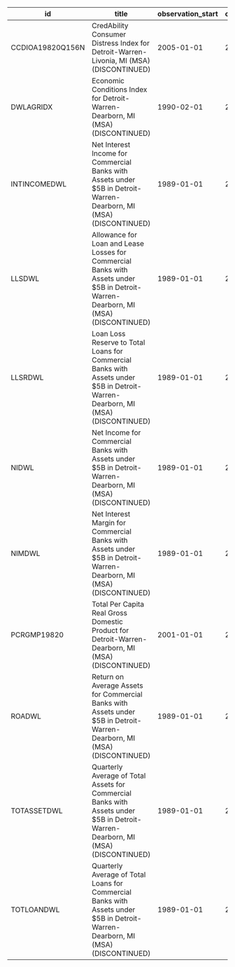 | id               | title                                                                                                                              | observation_start   | observation_end   |
|------------------|------------------------------------------------------------------------------------------------------------------------------------|---------------------|-------------------|
| CCDIOA19820Q156N | CredAbility Consumer Distress Index for Detroit-Warren-Livonia, MI (MSA) (DISCONTINUED)                                            | 2005-01-01          | 2013-01-01        |
| DWLAGRIDX        | Economic Conditions Index for Detroit-Warren-Dearborn, MI (MSA) (DISCONTINUED)                                                     | 1990-02-01          | 2019-12-01        |
| INTINCOMEDWL     | Net Interest Income for Commercial Banks with Assets under $5B in Detroit-Warren-Dearborn, MI (MSA) (DISCONTINUED)                 | 1989-01-01          | 2020-07-01        |
| LLSDWL           | Allowance for Loan and Lease Losses for Commercial Banks with Assets under $5B in Detroit-Warren-Dearborn, MI (MSA) (DISCONTINUED) | 1989-01-01          | 2020-07-01        |
| LLSRDWL          | Loan Loss Reserve to Total Loans for Commercial Banks with Assets under $5B in Detroit-Warren-Dearborn, MI (MSA) (DISCONTINUED)    | 1989-01-01          | 2020-07-01        |
| NIDWL            | Net Income for Commercial Banks with Assets under $5B in Detroit-Warren-Dearborn, MI (MSA) (DISCONTINUED)                          | 1989-01-01          | 2020-07-01        |
| NIMDWL           | Net Interest Margin for Commercial Banks with Assets under $5B in Detroit-Warren-Dearborn, MI (MSA) (DISCONTINUED)                 | 1989-01-01          | 2020-07-01        |
| PCRGMP19820      | Total Per Capita Real Gross Domestic Product for Detroit-Warren-Dearborn, MI (MSA) (DISCONTINUED)                                  | 2001-01-01          | 2017-01-01        |
| ROADWL           | Return on Average Assets for Commercial Banks with Assets under $5B in Detroit-Warren-Dearborn, MI (MSA) (DISCONTINUED)            | 1989-01-01          | 2020-07-01        |
| TOTASSETDWL      | Quarterly Average of Total Assets for Commercial Banks with Assets under $5B in Detroit-Warren-Dearborn, MI (MSA) (DISCONTINUED)   | 1989-01-01          | 2020-07-01        |
| TOTLOANDWL       | Quarterly Average of Total Loans for Commercial Banks with Assets under $5B in Detroit-Warren-Dearborn, MI (MSA) (DISCONTINUED)    | 1989-01-01          | 2020-07-01        |